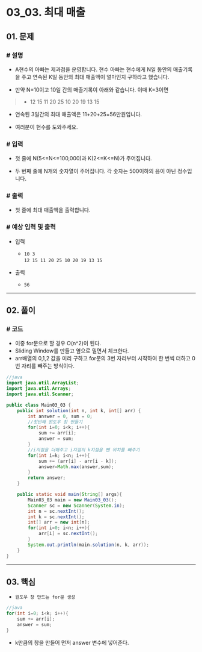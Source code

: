 # 03_03. 최대 매출

## 01. 문제

### # 설명

- A현수의 아빠는 제과점을 운영합니다. 현수 아빠는 현수에게 N일 동안의 매출기록을 주고 연속된 K일 동안의 최대 매출액이 얼마인지 구하라고 했습니다.

- 만약 N=10이고 10일 간의 매출기록이 아래와 같습니다. 이때 K=3이면

>- 12 15 11 20 25 10 20 19 13 15

- 연속된 3일간의 최대 매출액은 11+20+25=56만원입니다.

- 여러분이 현수를 도와주세요.

### # 입력

- 첫 줄에 N(5<=N<=100,000)과 K(2<=K<=N)가 주어집니다.

- 두 번째 줄에 N개의 숫자열이 주어집니다. 각 숫자는 500이하의 음이 아닌 정수입니다.

### # 출력

- 첫 줄에 최대 매출액을 출력합니다.

### # 예상 입력 및 출력

- 입력
  - `10 3`
</br> `12 15 11 20 25 10 20 19 13 15`

- 출력
  - `56`

---

## 02. 풀이

### # 코드

- 이중 for문으로 할 경우 O(n^2)이 된다.
- Sliding Window를 만들고 옆으로 밀면서 체크한다.
- arr배열의 0,1,2 값을 미리 구하고 for문의 3번 자리부터 시작하여 한 번씩 더하고 0번 자리를 빼주는 방식이다.

```java
//java
import java.util.ArrayList;
import java.util.Arrays;
import java.util.Scanner;

public class Main03_03 {
    public int solution(int n, int k, int[] arr) {
        int answer = 0, sum = 0;
        //첫번째 윈도우 창 만들기
        for(int i=0; i<k; i++){
            sum += arr[i];
            answer = sum;
        }
        //i지점을 더해주고 i지점의 k지점을 뺀 위치를 빼주기
        for(int i=k; i<n; i++){
            sum += (arr[i] - arr[i - k]);
            answer=Math.max(answer,sum);
        }
        return answer;
    }

    public static void main(String[] args){
        Main03_03 main = new Main03_03();
        Scanner sc = new Scanner(System.in);
        int n = sc.nextInt();
        int k = sc.nextInt();
        int[] arr = new int[n];
        for(int i=0; i<n; i++){
            arr[i] = sc.nextInt();
        }
        System.out.println(main.solution(n, k, arr));
    }
}
```

---

## 03. 핵심

- `윈도우 창 만드는 for문 생성`

```java
//java
for(int i=0; i<k; i++){
    sum += arr[i];
    answer = sum;
}
```

- k만큼의 창을 만들어 먼저 answer 변수에 넣어준다.
